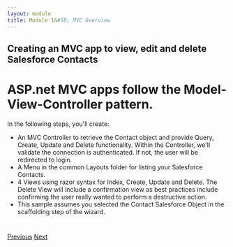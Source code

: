 ```yaml
---
layout: module
title: Module 1&#58; MVC Overview
---
```


## Creating an MVC app to view, edit and delete Salesforce Contacts

# ASP.net MVC apps follow the Model-View-Controller pattern.

In the following steps, you'll create:

- An MVC Controller to retrieve the Contact object and provide Query, Create, Update and Delete functionality. Within the Controller, we'll validate the connection is authenticated. If not, the user will be redirected to login.
- A Menu in the common Layouts folder for listing your Salesforce Contacts.
- 4 Views using razor syntax for Index, Create, Update and Delete. The Delete View will include a confirmation view as best practices include confirming the user really wanted to perform a destructive action.
- This sample assumes you selected the Contact Salesforce Object in the scaffolding step of the wizard.

<div class="row" style="margin-top:40px;">
<div class="col-sm-12">
<a href="index.html" class="btn btn-default"><i class="glyphicon glyphicon-chevron-left"></i> Previous</a>
<a href="setup-environment.html" class="btn btn-default pull-right">Next <i class="glyphicon glyphicon-chevron-right"></i></a>
</div>
</div>
